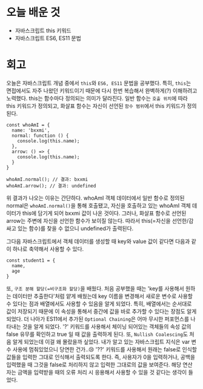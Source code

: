 # 오늘 배운 것

* 자바스크립트 this 키워드
* 자바스크립트 ES6, ES11 문법

# 회고

오늘은 자바스크립트 개념 중에서 `this`와 `ES6, ES11` 문법을 공부했다. 특히, `this`는 면접에서도 자주 나왔던 키워드이기 때문에 다시 한번 복습해서 완벽하게(?) 이해하려고 노력했다. this는 함수마다 정의되는 의미가 달라진다. 일반 함수는 `호출 위치`에 따라 this 키워드가 정의되고, 화살표 함수는 자신이 선언된 `함수 범위`에서 this 키워드가 정의된다. 

```
const whoAmI = {
  name: 'bxxmi',
  normal: function () {
    console.log(this.name);
  },
  arrow: () => {
    console.log(this.name);
  }
}

whoAmI.normal(); // 결과: bxxmi
whoAmI.arrow(); // 결과: undefined
```

위 결과가 나오는 이유는 간단하다. whoAmI 객체 데이터에서 일반 함수로 정의된 normal은 `whoAmI.normal()`을 통해 호출됐고, 자신을 호출하고 있는 whoAmI 객체 데이터가 this에 담기게 되어 bxxmi 값이 나온 것이다. 그러나, 화살표 함수로 선언된 arrow는 주변에 자신을 선언한 함수가 보이질 않는다. 따라서 this(=자신을 선언한/감싸고 있는 함수)를 찾을 수 없으니 undefined가 출력된다. 

그다음 자바스크립트에서 객체 데이터를 생성할 때 key와 value 값이 같다면 다음과 같이 하나로 축약해서 사용할 수 있다.

```
const student1 = {
  name,
  age
} 
```

또, `구조 분해 할당(=비구조화 할당)`을 배웠다. 처음 공부했을 때는 'key를 사용해서 원하는 데이터만 추출한다'처럼 얕게 배웠는데 key 이름을 변경해서 새로운 변수로 사용할 수 있다는 점과 배열에서도 사용할 수 있음을 알게 되었다. 특히, 배열에서는 순서대로 값이 저장되기 때문에 이 속성을 통해서 중간에 값을 바로 추가할 수 있다는 장점도 알게 되었다. 더 나아가 ES11에서 추가된 `Optional Chaining`은 어마 무시한 퍼포먼스를 나타내는 것을 알게 되었다. '?' 키워드를 사용해서 체이닝 되어있는 객체들의 속성 값의 false 유무를 확인하고 true 일 때 값을 출력하게 된다. 또, `Nullish Coalescing`도 처음 알게 되었는데 이걸 왜 몰랐을까 싶었다. 내가 알고 있는 자바스크립트 지식은 var 변수 사용에 멈춰있었으니 당연한 건가..😢 '??' 키워드를 사용해서 원래는 false로 인식할 값들을 입력한 그대로 인식해서 출력되도록 한다. 즉, 사용자가 0을 입력하거나, 공백을 입력했을 때 그것을 false로 처리하지 않고 입력한 그대로의 값을 보여준다. 해당 연산자는 금액을 입력받을 때의 오류 처리 시 응용해서 사용할 수 있을 것 같다는 생각이 들었다.

